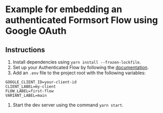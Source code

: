# Example for embedding an authenticated Formsort Flow using Google OAuth

## Instructions

1. Install dependencies using `yarn install --frozen-lockfile`.
1. Set up your Authenticated Flow by following the [documentation](https://docs.formsort.com/going-live/embedding/adding-authentication).
1. Add an `.env` file to the project root with the following variables:

```env
GOOGLE_CLIENT_ID=your-client-id
CLIENT_LABEL=my-client
FLOW_LABEL=first-flow
VARIANT_LABEL=main
```

1. Start the dev server using the command `yarn start`.
